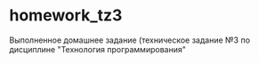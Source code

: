 # homework_tz3
Выполненное домашнее задание (техническое задание №3 по дисциплине "Технология программирования"
